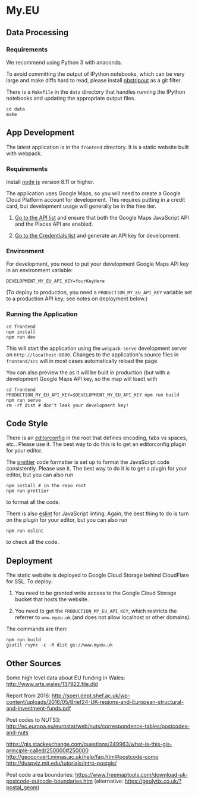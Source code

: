 # My.EU

## Data Processing

### Requirements

We recommend using Python 3 with anaconda.

To avoid committing the output of IPython notebooks, which can be very large and make diffs hard to read, please install [nbstripout](https://github.com/kynan/nbstripout) as a git filter.

There is a `Makefile` in the `data` directory that handles running the IPython notebooks and updating the appropriate output files.

```
cd data
make
```

## App Development

The latest application is in the `frontend` directory. It is a static website built with webpack.

### Requirements

Install [node js](https://nodejs.org/en/) version 8.11 or higher.

The application uses Google Maps, so you will need to create a Google Cloud Platform account for development. This requires putting in a credit card, but development usage will generally be in the free tier.

1. [Go to the API list](https://console.cloud.google.com/google/maps-apis/api-list) and ensure that both the Google Maps JavaScript API and the Places API are enabled.

2. [Go to the Credentials list](https://console.cloud.google.com/apis/credentials) and generate an API key for development.

### Environment

For development, you need to put your development Google Maps API key in an environment variable:

```
DEVELOPMENT_MY_EU_API_KEY=YourKeyHere
```

(To deploy to production, you need a `PRODUCTION_MY_EU_API_KEY` variable set to a production API key; see notes on deployment below.)

### Running the Application

```
cd frontend
npm install
npm run dev
```

This will start the application using the `webpack-serve` development server on `http://localhost:8080`. Changes to the application's source files in `frontend/src` will in most cases automatically reload the page.

You can also preview the as it will be built in production (but with a development Google Maps API key, so the map will load) with

```
cd frontend
PRODUCTION_MY_EU_API_KEY=$DEVELOPMENT_MY_EU_API_KEY npm run build
npm run serve
rm -rf dist # don't leak your development key!
```

## Code Style

There is an [editorconfig](https://editorconfig.org/) in the root that defines encoding, tabs vs spaces, etc.. Please use it. The best way to do this is to get an editorconfig plugin for your editor.

The [prettier](https://github.com/prettier/prettier) code formatter is set up to format the JavaScript code consistently. Please use it. The best way to do it is to get a plugin for your editor, but you can also run

```
npm install # in the repo root
npm run prettier
```

to format all the code.

There is also [eslint](https://eslint.org/) for JavaScript linting. Again, the best thing to do is turn on the plugin for your editor, but you can also run

```
npm run eslint
```

to check all the code.

## Deployment

The static website is deployed to Google Cloud Storage behind CloudFlare for SSL. To deploy:

1. You need to be granted write access to the Google Cloud Storage bucket that hosts the website.

2. You need to get the `PRODUCTION_MY_EU_API_KEY`, which restricts the referrer to `www.myeu.uk` (and does not allow localhost or other domains).

The commands are then:

```
npm run build
gsutil rsync -c -R dist gs://www.myeu.uk
```

## Other Sources

Some high level data about EU funding in Wales:
http://www.arts.wales/137922.file.dld

Report from 2016:
http://speri.dept.shef.ac.uk/wp-content/uploads/2016/05/Brief24-UK-regions-and-European-structural-and-investment-funds.pdf

Post codes to NUTS3:
http://ec.europa.eu/eurostat/web/nuts/correspondence-tables/postcodes-and-nuts

https://gis.stackexchange.com/questions/249963/what-is-this-gis-principle-called/250000#250000
http://geoconvert.mimas.ac.uk/help/faq.html#postcode-comp
http://duspviz.mit.edu/tutorials/intro-postgis/

Post code area boundaries:
https://www.freemaptools.com/download-uk-postcode-outcode-boundaries.htm
(alternative: https://geolytix.co.uk/?postal_geom)
